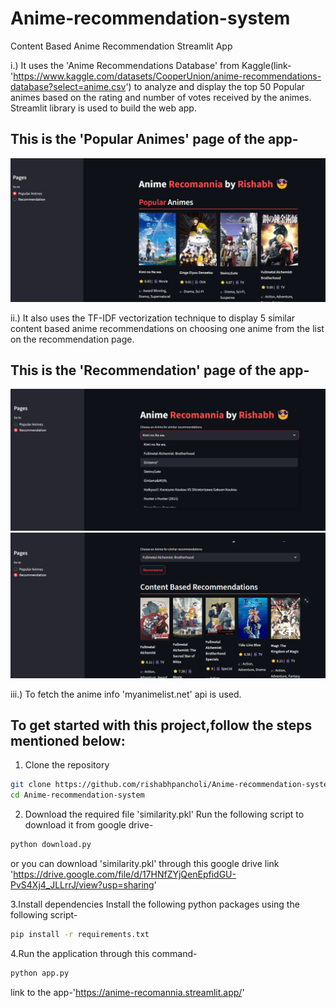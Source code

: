 # Anime-recommendation-system
Content Based Anime Recommendation Streamlit App

i.) It uses the 'Anime Recommendations Database' from Kaggle(link-'https://www.kaggle.com/datasets/CooperUnion/anime-recommendations-database?select=anime.csv') to analyze and display the top 50 Popular animes based on the rating and number of votes received by the animes.
Streamlit library is used to build the web app.

## This is the 'Popular Animes' page of the app-

![Screenshot 1](popular_animes_page.png)


ii.) It also uses the TF-IDF vectorization technique to display 5 similar content based anime recommendations on choosing one anime from the list on the recommendation page.

## This is the 'Recommendation' page of the app-

![Screenshot 2](recommendation_page_1.png)
![Screenshot 3](recommendation_page_2.png)

iii.) To fetch the anime info 'myanimelist.net' api is used.

## To get started with this project,follow the steps mentioned below:
1. Clone the repository
```bash
git clone https://github.com/rishabhpancholi/Anime-recommendation-system.git
cd Anime-recommendation-system
```

2. Download the required file 'similarity.pkl'
Run the following script to download it from google drive-

```bash
python download.py
```
or you can download 'similarity.pkl' through this google drive link 'https://drive.google.com/file/d/17HNfZYjQenEpfidGU-PvS4Xj4_JLLrrJ/view?usp=sharing'

3.Install dependencies
Install the following python packages using the following script-

```bash
pip install -r requirements.txt
```

4.Run the application through this command-

```bash
python app.py
```


link to the app-'https://anime-recomannia.streamlit.app/'
